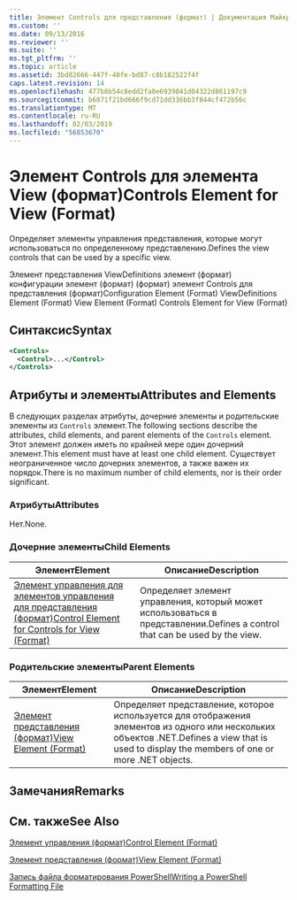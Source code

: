 ```yaml
---
title: Элемент Controls для представления (формат) | Документация Майкрософт
ms.custom: ''
ms.date: 09/13/2016
ms.reviewer: ''
ms.suite: ''
ms.tgt_pltfrm: ''
ms.topic: article
ms.assetid: 3bd82666-447f-40fe-bd87-c8b182522f4f
caps.latest.revision: 14
ms.openlocfilehash: 477b8b54c8edd2fa0e6939041d04322d861197c9
ms.sourcegitcommit: b6871f21bd666f9cd71dd336bb3f844cf472b56c
ms.translationtype: MT
ms.contentlocale: ru-RU
ms.lasthandoff: 02/03/2019
ms.locfileid: "56853670"
---
```

# <a name="controls-element-for-view-format"></a><span data-ttu-id="e13f2-102">Элемент Controls для элемента View (формат)</span><span class="sxs-lookup"><span data-stu-id="e13f2-102">Controls Element for View (Format)</span></span>

<span data-ttu-id="e13f2-103">Определяет элементы управления представления, которые могут использоваться по определенному представлению.</span><span class="sxs-lookup"><span data-stu-id="e13f2-103">Defines the view controls that can be used by a specific view.</span></span>

<span data-ttu-id="e13f2-104">Элемент представления ViewDefinitions элемент (формат) конфигурации элемент (формат) (формат) элемент Controls для представления (формат)</span><span class="sxs-lookup"><span data-stu-id="e13f2-104">Configuration Element (Format) ViewDefinitions Element (Format) View Element (Format) Controls Element for View (Format)</span></span>

## <a name="syntax"></a><span data-ttu-id="e13f2-105">Синтаксис</span><span class="sxs-lookup"><span data-stu-id="e13f2-105">Syntax</span></span>

```xml
<Controls>
  <Control>...</Control>
</Controls>
```

## <a name="attributes-and-elements"></a><span data-ttu-id="e13f2-106">Атрибуты и элементы</span><span class="sxs-lookup"><span data-stu-id="e13f2-106">Attributes and Elements</span></span>

<span data-ttu-id="e13f2-107">В следующих разделах атрибуты, дочерние элементы и родительские элементы из `Controls` элемент.</span><span class="sxs-lookup"><span data-stu-id="e13f2-107">The following sections describe the attributes, child elements, and parent elements of the `Controls` element.</span></span> <span data-ttu-id="e13f2-108">Этот элемент должен иметь по крайней мере один дочерний элемент.</span><span class="sxs-lookup"><span data-stu-id="e13f2-108">This element must have at least one child element.</span></span> <span data-ttu-id="e13f2-109">Существует неограниченное число дочерних элементов, а также важен их порядок.</span><span class="sxs-lookup"><span data-stu-id="e13f2-109">There is no maximum number of child elements, nor is their order significant.</span></span>

### <a name="attributes"></a><span data-ttu-id="e13f2-110">Атрибуты</span><span class="sxs-lookup"><span data-stu-id="e13f2-110">Attributes</span></span>

<span data-ttu-id="e13f2-111">Нет.</span><span class="sxs-lookup"><span data-stu-id="e13f2-111">None.</span></span>

### <a name="child-elements"></a><span data-ttu-id="e13f2-112">Дочерние элементы</span><span class="sxs-lookup"><span data-stu-id="e13f2-112">Child Elements</span></span>

|<span data-ttu-id="e13f2-113">Элемент</span><span class="sxs-lookup"><span data-stu-id="e13f2-113">Element</span></span>|<span data-ttu-id="e13f2-114">Описание</span><span class="sxs-lookup"><span data-stu-id="e13f2-114">Description</span></span>|
|-------------|-----------------|
|[<span data-ttu-id="e13f2-115">Элемент управления для элементов управления для представления (формат)</span><span class="sxs-lookup"><span data-stu-id="e13f2-115">Control Element for Controls for View (Format)</span></span>](./control-element-for-controls-for-view-format.md)|<span data-ttu-id="e13f2-116">Определяет элемент управления, который может использоваться в представлении.</span><span class="sxs-lookup"><span data-stu-id="e13f2-116">Defines a control that can be used by the view.</span></span>|

### <a name="parent-elements"></a><span data-ttu-id="e13f2-117">Родительские элементы</span><span class="sxs-lookup"><span data-stu-id="e13f2-117">Parent Elements</span></span>

|<span data-ttu-id="e13f2-118">Элемент</span><span class="sxs-lookup"><span data-stu-id="e13f2-118">Element</span></span>|<span data-ttu-id="e13f2-119">Описание</span><span class="sxs-lookup"><span data-stu-id="e13f2-119">Description</span></span>|
|-------------|-----------------|
|[<span data-ttu-id="e13f2-120">Элемент представления (формат)</span><span class="sxs-lookup"><span data-stu-id="e13f2-120">View Element (Format)</span></span>](./view-element-format.md)|<span data-ttu-id="e13f2-121">Определяет представление, которое используется для отображения элементов из одного или нескольких объектов .NET.</span><span class="sxs-lookup"><span data-stu-id="e13f2-121">Defines a view that is used to display the members of one or more .NET objects.</span></span>|

## <a name="remarks"></a><span data-ttu-id="e13f2-122">Замечания</span><span class="sxs-lookup"><span data-stu-id="e13f2-122">Remarks</span></span>

## <a name="see-also"></a><span data-ttu-id="e13f2-123">См. также</span><span class="sxs-lookup"><span data-stu-id="e13f2-123">See Also</span></span>

[<span data-ttu-id="e13f2-124">Элемент управления (формат)</span><span class="sxs-lookup"><span data-stu-id="e13f2-124">Control Element (Format)</span></span>](./control-element-for-controls-for-view-format.md)

[<span data-ttu-id="e13f2-125">Элемент представления (формат)</span><span class="sxs-lookup"><span data-stu-id="e13f2-125">View Element (Format)</span></span>](./view-element-format.md)

[<span data-ttu-id="e13f2-126">Запись файла форматирования PowerShell</span><span class="sxs-lookup"><span data-stu-id="e13f2-126">Writing a PowerShell Formatting File</span></span>](./writing-a-powershell-formatting-file.md)
